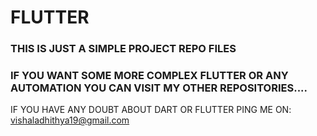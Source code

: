 # FLUTTER
### THIS IS JUST A SIMPLE PROJECT REPO FILES 
### IF YOU WANT SOME MORE COMPLEX FLUTTER OR ANY AUTOMATION YOU CAN VISIT MY OTHER REPOSITORIES....


IF  YOU HAVE ANY DOUBT ABOUT DART OR FLUTTER PING ME ON:
     vishaladhithya19@gmail.com
